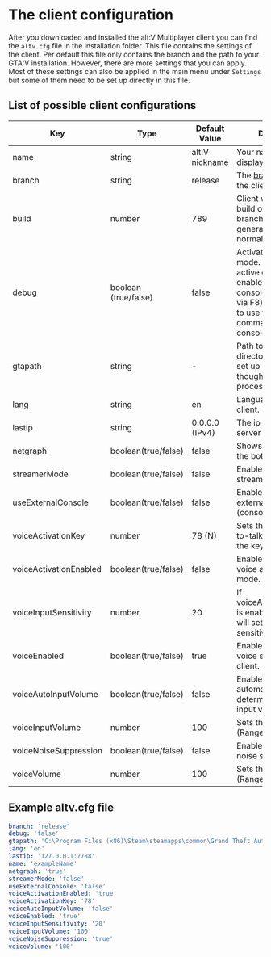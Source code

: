 # The client configuration
After you downloaded and installed the alt:V Multiplayer client you can find the `altv.cfg` file in the installation 
folder.
This file contains the settings of the client. Per default this file only contains the branch and the path to your 
GTA:V installation. However, there are more settings that you can apply. Most of these settings can also be 
applied in the main menu under `Settings` but some of them need to be set up directly in this file.

## List of possible client configurations
| Key                       | Type                  | Default Value        | Description             |
| ---                       | ---                   | ---                  | --- |
|   name                    |   string              |   alt:V nickname     | Your name that is displayed on a server. |
|   branch                  |   string              |   release            | The [branch](~/articles/branches.html) on which the client will work. | 
|   build                   |   number              |   789                | Client will use this build of the declared branch (auto generated by the client normally). |
|   debug                   |   boolean (true/false)|   false              | Activates the debug mode. For example, a active debug mode enables the debug-console (accessible via F8) and allows you to use the `reconnect` command in the console. |
|   gtapath                 |   string              |   -                  | Path to your GTA5 directory. Usually, it is set up automatically thought the installation process. |
|   lang                    |   string              |   en                 | Language of your client. |
|   lastip                  |   string              |   0.0.0.0 (IPv4)     | The ip of the last server you played on.|
|   netgraph                |   boolean(true/false) |   false              | Shows a netgraph on the bottom left. |
|   streamerMode            |   boolean(true/false) |   false              | Enables or disables the streamer mode. |
|   useExternalConsole      |   boolean(true/false) |   false              | Enables or disables the external console (console popout). |
|   voiceActivationKey      |   number              |   78 (N)             | Sets the key for Push-to-talk. You can get the key code [here](https://keycode.info/) |
|   voiceActivationEnabled  |   boolean(true/false) |   false              | Enables or disables the voice activity input mode. |
|   voiceInputSensitivity   |   number              |   20                 | If voiceActivationEnabled is enabled, this option will set the required sensitivity.  |
|   voiceEnabled            |   boolean(true/false) |   true               | Enables or disables the voice system for the client. |
|   voiceAutoInputVolume    |   boolean(true/false) |   false              | Enables or disables the automatic determination of the input volume. |
|   voiceInputVolume        |   number              |   100                | Sets the input volume (Range: 0 - 200). |
|   voiceNoiseSuppression   |   boolean(true/false) |   false              | Enables or disables the noise suppression. |
|   voiceVolume             |   number              |   100                | Sets the output volume (Range: 0 - 200). |

## Example altv.cfg file
```yaml
branch: 'release'
debug: 'false'
gtapath: 'C:\Program Files (x86)\Steam\steamapps\common\Grand Theft Auto V'
lang: 'en'
lastip: '127.0.0.1:7788'
name: 'exampleName'
netgraph: 'true'
streamerMode: 'false'
useExternalConsole: 'false'
voiceActivationEnabled: 'true'
voiceActivationKey: '78'
voiceAutoInputVolume: 'false'
voiceEnabled: 'true'
voiceInputSensitivity: '20'
voiceInputVolume: '100'
voiceNoiseSuppression: 'true'
voiceVolume: '100'
```
